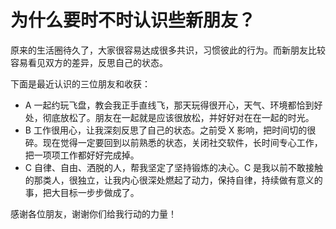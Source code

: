 # 为什么要时不时认识些新朋友？


原来的生活圈待久了，大家很容易达成很多共识，习惯彼此的行为。而新朋友比较容易看见双方的差异，反思自己的状态。

下面是最近认识的三位朋友和收获：

- A 一起约玩飞盘，教会我正手直线飞，那天玩得很开心，天气、环境都恰到好处，彻底放松了。朋友在一起就是应该很放松，并好好对在在一起的时光。
- B 工作很用心，让我深刻反思了自己的状态。之前受 X 影响，把时间切的很碎。现在觉得一定要回到以前熟悉的状态，关闭社交软件，长时间专心工作，把一项项工作都好好完成掉。
- C 自律、自由、洒脱的人，帮我坚定了坚持锻炼的决心。C 是我以前不敢接触的那类人，很独立，让我内心很深处燃起了动力，保持自律，持续做有意义的事，把大目标一步步做成了。

感谢各位朋友，谢谢你们给我行动的力量！

